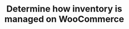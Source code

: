 ---
title: "Determine how inventory is managed on WooCommerce"
name: "channelmeta_woocommerce"
key: "inventory_management"
description: "If set to false, in_stock and managing_stock will be omitted when sending data to woo."
user_friendly_description: "It is important to know whether or not your inventory should be managed on WooCommerce. Do you continue to sell once you have run out of stock or not. Stock2Shop can set inventory to be managed in WooCommerce so that when you reach 0 quantity you can no longer sell that product until you have replenished it."
default: "true"
values: []
tags: [channelmeta,woocommerce]
type: "meta"
process: "products"
headless: true
---